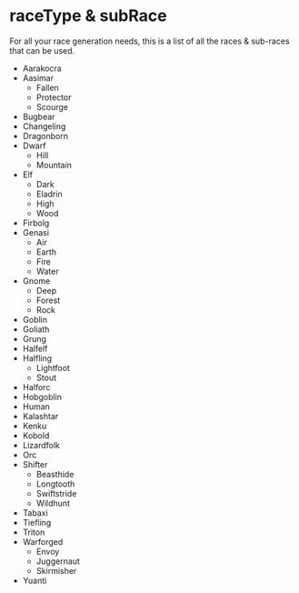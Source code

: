 <title>Race Types</title>
<link rel="stylesheet" type="text/css" href="style.css">

# **raceType & subRace**
For all your race generation needs, this is a list of all the races & sub-races that can be used.
- Aarakocra
- Aasimar
	- Fallen
	- Protector
	- Scourge
- Bugbear
- Changeling
- Dragonborn
- Dwarf
	- Hill
	- Mountain
- Elf
	- Dark
	- Eladrin
	- High
	- Wood
- Firbolg
- Genasi
	- Air
	- Earth
	- Fire
	- Water
- Gnome
	- Deep
	- Forest
	- Rock
- Goblin
- Goliath
- Grung
- Halfelf
- Halfling
	- Lightfoot
	- Stout
- Halforc
- Hobgoblin
- Human
- Kalashtar
- Kenku
- Kobold
- Lizardfolk
- Orc
- Shifter
	- Beasthide
	- Longtooth
	- Swiftstride
	- Wildhunt
- Tabaxi
- Tiefling
- Triton
- Warforged
	- Envoy
	- Juggernaut
	- Skirmisher
- Yuanti

